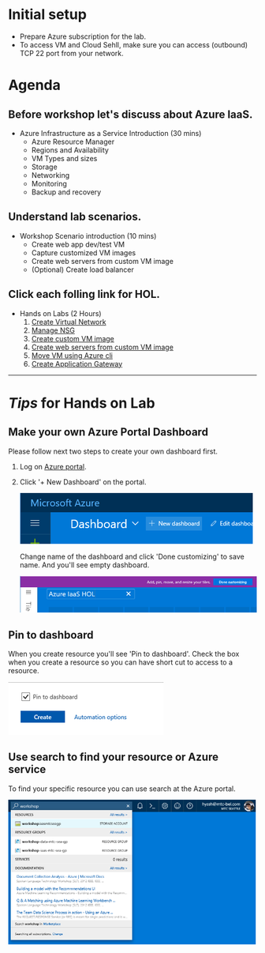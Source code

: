 # Initial setup
- Prepare Azure subscription for the lab.
- To access VM and Cloud Sehll, make sure you can access (outbound) TCP 22 port from your network.

# Agenda 

## Before workshop let's discuss about Azure IaaS.

- Azure Infrastructure as a Service Introduction (30 mins)
    - Azure Resource Manager
    - Regions and Availability 
    - VM Types and sizes
    - Storage
    - Networking
    - Monitoring
    - Backup and recovery 

## Understand lab scenarios.

- Workshop Scenario introduction (10 mins)
    - Create web app dev/test VM
    - Capture customized VM images
    - Create web servers from custom VM image
    - (Optional) Create load balancer

## Click each folling link for HOL.

- Hands on Labs (2 Hours)
    1. [Create Virtual Network](3.%20Hands%20on%20Labs/3.1.%20Create%20Virtual%20Network/Readme.md) 
    1. [Manage NSG](3.%20Hands%20on%20Labs/3.2.%20Manage%20NSG/Readme.md)
    1. [Create custom VM image](3.%20Hands%20on%20Labs/3.3.%20Create%20custom%20VM%20Image/Readme.md)
    1. [Create web servers from custom VM image](3.%20Hands%20on%20Labs/3.4.%20Create%20VM%20Portal/Readme.md)
    1. [Move VM using Azure cli](3.%20Hands%20on%20Labs/3.5.%20Create%20VM%20Cli/Readme.md)
    1. [Create Application Gateway](3.%20Hands%20on%20Labs/3.6.%20Application%20Gateway/Readme.md)

<hr>

# *Tips* for Hands on Lab
## Make your own Azure Portal Dashboard

Please follow next two steps to create your own dashboard first.

1. Log on [Azure portal](https://portal.azure.com).

1. Click '+ New Dashboard' on the portal.

    ![alt text](./3.%20Hands%20on%20Labs/images/3.0.1.png)
    
    Change name of the dashboard and click 'Done customizing' to save name. And you'll see empty dashboard.

    ![alt text](./3.%20Hands%20on%20Labs/images/3.0.2.png)


## Pin to dashboard 
When you create resource you'll see 'Pin to dashboard'. Check the box when you create a resource so you can have short cut to access to a resource.

![alt text](./3.%20Hands%20on%20Labs/images/3.0.3.png)


## Use search to find your resource or Azure service
To find your specific resource you can use search at the Azure portal.

![alt text](./3.%20Hands%20on%20Labs/images/3.0.5.png)
